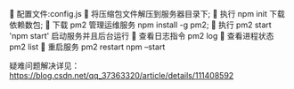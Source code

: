  配置文件:config.js
 将压缩包文件解压到服务器目录下;
 执行 npm init 下载依赖数包;
 下载 pm2 管理运维服务 npm install -g pm2;
 执行 pm2 start 'npm start' 启动服务并且后台运行
 查看日志指令 pm2 log
 查看进程状态 pm2 list
 重启服务 pm2 restart npm –start

疑难问题解决详见：https://blog.csdn.net/qq_37363320/article/details/111408592

